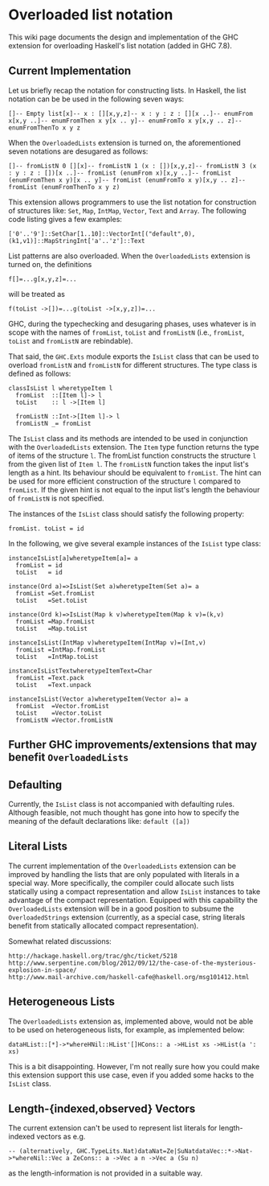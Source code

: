 # Overloaded list notation


This wiki page documents the design and
implementation of the GHC extension for overloading Haskell's list notation (added in GHC 7.8).

## Current Implementation


Let us briefly recap the notation for constructing lists. In Haskell, the list
notation can be be used in the following seven ways:

```
[]-- Empty list[x]-- x : [][x,y,z]-- x : y : z : [][x ..]-- enumFrom x[x,y ..]-- enumFromThen x y[x .. y]-- enumFromTo x y[x,y .. z]-- enumFromThenTo x y z
```


When the `OverloadedLists` extension is turned on, the aforementioned seven
notations are desugared as follows:

```
[]-- fromListN 0 [][x]-- fromListN 1 (x : [])[x,y,z]-- fromListN 3 (x : y : z : [])[x ..]-- fromList (enumFrom x)[x,y ..]-- fromList (enumFromThen x y)[x .. y]-- fromList (enumFromTo x y)[x,y .. z]-- fromList (enumFromThenTo x y z)
```


This extension allows programmers to use the list notation for construction of
structures like: `Set`, `Map`, `IntMap`, `Vector`, `Text`
and `Array`. The following code listing gives a few examples:

```
['0'..'9']::SetChar[1..10]::VectorInt[("default",0),(k1,v1)]::MapStringInt['a'..'z']::Text
```


List patterns are also overloaded. When the `OverloadedLists` extension is turned on, the
definitions

```
f[]=...g[x,y,z]=...
```


will be treated as

```
f(toList ->[])=...g(toList ->[x,y,z])=...
```


GHC, during the typechecking and desugaring phases, uses whatever is in scope
with the names of `fromList`, `toList` and `fromListN` (i.e., `fromList`, `toList` and
`fromListN` are rebindable).


That said, the `GHC.Exts` module exports the `IsList` class that can
be used to overload `fromListN` and `fromListN` for different
structures. The type class is defined as follows:

```
classIsList l wheretypeItem l
  fromList  ::[Item l]-> l
  toList    :: l ->[Item l]

  fromListN ::Int->[Item l]-> l
  fromListN _= fromList  
```


The `IsList` class and its methods are intended to be used in
conjunction with the `OverloadedLists` extension. The `Item` type
function returns the type of items of the structure `l`. The fromList
function constructs the structure `l` from the given list of `Item l`.
The `fromListN` function takes the input list's length as a hint. Its
behaviour should be equivalent to `fromList`. The hint can be used for
more efficient construction of the structure `l` compared to
`fromList`. If the given hint is not equal to the input list's length the
behaviour of `fromListN` is not specified.


The instances of the `IsList` class should satisfy the following
property:

```
fromList. toList = id
```


In the following, we give several example instances of the `IsList` type
class:

```
instanceIsList[a]wheretypeItem[a]= a
  fromList = id
  toList   = id

instance(Ord a)=>IsList(Set a)wheretypeItem(Set a)= a
  fromList =Set.fromList
  toList   =Set.toList

instance(Ord k)=>IsList(Map k v)wheretypeItem(Map k v)=(k,v)
  fromList =Map.fromList
  toList   =Map.toList

instanceIsList(IntMap v)wheretypeItem(IntMap v)=(Int,v)
  fromList =IntMap.fromList
  toList   =IntMap.toList

instanceIsListTextwheretypeItemText=Char
  fromList =Text.pack
  toList   =Text.unpack

instanceIsList(Vector a)wheretypeItem(Vector a)= a
  fromList  =Vector.fromList
  toList    =Vector.toList
  fromListN =Vector.fromListN

```

## Further GHC improvements/extensions that may benefit `OverloadedLists`

## Defaulting


Currently, the `IsList` class is not accompanied with defaulting rules.
Although feasible, not much thought has gone into how to specify the meaning
of the default declarations like: `default ([a])`

## Literal Lists


The current implementation of the `OverloadedLists` extension can be
improved by handling the lists that are only populated with literals in a
special way. More specifically, the compiler could allocate such lists
statically using a compact representation and allow `IsList` instances
to take advantage of the compact representation. Equipped with this capability
the `OverloadedLists` extension will be in a good position to subsume the
`OverloadedStrings` extension (currently, as a special case, string
literals benefit from statically allocated compact representation).


Somewhat related discussions:

```wiki
http://hackage.haskell.org/trac/ghc/ticket/5218
http://www.serpentine.com/blog/2012/09/12/the-case-of-the-mysterious-explosion-in-space/
http://www.mail-archive.com/haskell-cafe@haskell.org/msg101412.html
```

## Heterogeneous Lists


The `OverloadedLists` extension as, implemented above, would not be able to be used on heterogeneous lists, for example, as implemented below:

```
dataHList::[*]->*whereHNil::HList'[]HCons:: a ->HList xs ->HList(a ': xs)
```


This is a bit disappointing. However, I'm not really sure how you could make this extension support this use case, even if you added some hacks to the `IsList` class.

## Length-{indexed,observed} Vectors


The current extension can't be used to represent list literals for length-indexed vectors as e.g.

```
-- (alternatively, GHC.TypeLits.Nat)dataNat=Ze|SuNatdataVec::*->Nat->*whereNil::Vec a ZeCons:: a ->Vec a n ->Vec a (Su n)
```


as the length-information is not provided in a suitable way.
